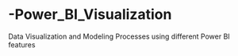 # -Power_BI_Visualization
 Data Visualization and Modeling Processes using different Power BI features
